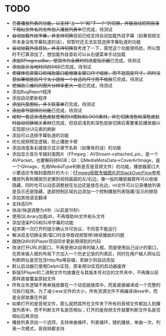 ﻿# TODO
- ~~完善播放列表的功能，以支持“上一个”和“下一个”的切换，并能自动把同目录下相似文件名的文件加入播放列表中~~已完成，待测试
- ~~自动加载外挂字幕，并支持切换~~目前已经支持自动加载外挂字幕（如果视频文件本身没有字幕轨道的话），但暂时还无法实现选择字幕轨道的功能
- ~~自动加载外挂音轨，并支持切换~~我考虑了一下，感觉这个功能很鸡肋，所以暂时不打算添加了，想加载外挂音轨可以从右键菜单手动加载
- ~~添加SProgressBar，使其作为全屏时的进度指示器~~已完成，待测试
- ~~添加显示当地时间的OSD~~已完成，待测试
- ~~使媒体信息窗口和捐助窗口能根据主窗口尺寸缩放，而不是固定尺寸，同时注意如果缩放后尺寸太小就给一个合适的尺寸而不缩放~~已完成，待测试
- ~~使捐助二维码的图片分辨率更大一些~~已完成，待测试
- 添加BugReport程序
- 添加自动更新程序
- ~~添加托盘图标，并关联菜单~~已完成，待测试
- ~~添加章节跳转的功能~~已完成，待测试
- ~~绘制一套适合浅色皮肤使用的UI图标和LOGO素材，并在切换浅色和深色皮肤时自动切换相关素材~~已完成，但目前浅色和深色皮肤切换后需要重启播放器以实现部分UI元素的刷新
- 添加可以选择字幕轨道的功能
- 优化视频预览逻辑，防止播放卡顿
- 添加进度条右键提示显示章节名称（如果有的话）的功能
- 添加显示音乐专辑封面图片（FFmpeg：AVStream->attached_pic，是一个AVPacket，也要解码转RGB；Qt：QMediaMetaData->CoverArtImage，是一个QImage，先用MediaType判断是否是音频文件）的功能，播放器窗口大小要适应专辑封面图片的大小：[FFmpeg获取专辑图片的StackOverFlow参考](https://stackoverflow.com/questions/13592709/retrieve-album-art-using-ffmpeg)
- 播放列表和播放历史挪到视频画面的左/右边，像一般的播放器那样可以收缩隐藏，同时也可以动态调整放在左边还是放在右边，ini文件可以记录播放列表是显示还是隐藏，底部控制区域右边添加一个控制播放列表隐藏/显示的按钮
- 添加其他语言翻译
- 支持高DPI
- 快进/快退调整为4秒（以前是10秒）
- 使用QLibrary加载dll，不再借助lib文件和头文件
- 添加渲染PGS和SUB字幕的功能
- 程序第一次打开时提示确认许可协议，不同意不能运行
- 解决双击切换全屏/窗口时会导致视频暂停/继续播放的问题
- 跟随QtAV的Player项目同步更新用得到的代码
- 改进打开URL的窗口，不再使用Qt自带的输入框，而是使用自己设计的窗口，在原来输入框的布局下方加入一个历史记录的列表区，同时在用户输入网址后判断网址是否包含http/ftp等前缀，若缺少则自动添加
- 默认启动器已使用Delphi实现，原来用Qt实现的启动器废弃
- 新版SPlayer的二进制文件均放置在与其版本号对应的文件夹中，不再像以前那样直接覆盖原始文件
- 所有业务逻辑不再单独放置在一个动态链接库中，而是直接编译成一个完整的可执行程序。为了减小exe文件的大小，所有资源文件不再编译进exe中，而是全部放置在外部
- 如果打开的是音频文件，那么就把其所在文件夹下所有的音频文件都加入到播放列表中，而不判断文件名是否相似；打开的是视频文件就要判断文件名是否相似后再添加
- 播放列表添加一个选项，支持单曲循环，列表循环，随机播放，单曲一次，列表一次模式，音视频都支持